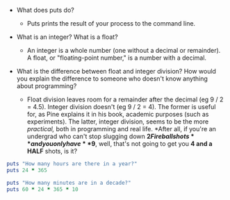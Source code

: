 - What does puts do?
  - Puts prints the result of your process to the command line.

- What is an integer? What is a float?
  - An integer is a whole number (one without a decimal or remainder). A float, or "floating-point number," is a number with a decimal.

- What is the difference between float and integer division? How would you explain the difference to someone who doesn't know anything about programming?
  - Float division leaves room for a remainder after the decimal (eg 9 / 2 = 4.5). Integer division doesn't (eg 9 / 2 = 4). The former is useful for, as Pine explains it in his book, academic purposes (such as experiments). The latter, integer division, seems to be the more *practical,* both in programming and real life. *After all, if you're an undergrad who can't stop slugging down **$2 Fireball shots** and you only have **$9**, well, that's not going to get you **4 and a HALF** shots, is it?

```ruby
puts "How many hours are there in a year?"
puts 24 * 365

puts "How many minutes are in a decade?"
puts 60 * 24 * 365 * 10
```